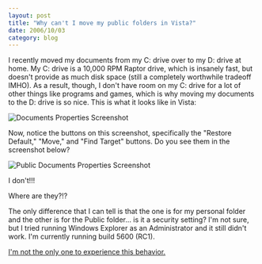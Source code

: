 ```yaml
---
layout: post
title: "Why can't I move my public folders in Vista?"
date: 2006/10/03
category: blog
---
```


I recently moved my documents from my C: drive over to my D: drive at home. My C: drive is a 10,000 RPM Raptor drive, which is insanely fast, but doesn't provide as much disk space (still a completely worthwhile tradeoff IMHO). As a result, though, I don't have room on my C: drive for a lot of other things like programs and games, which is why moving my documents to the D: drive is so nice. This is what it looks like in Vista: 

![Documents Properties Screenshot](https://s3.amazonaws.com/mohundro/blog/WindowsLiveWriter/WhycantImovemypublicfoldersinVista_113B5/image%7B0%7D%5B7%5D.png)

Now, notice the buttons on this screenshot, specifically the "Restore Default," "Move," and "Find Target" buttons. Do you see them in the screenshot below? 

![Public Documents Properties Screenshot](https://s3.amazonaws.com/mohundro/blog/WindowsLiveWriter/WhycantImovemypublicfoldersinVista_113B5/image%7B0%7D%5B10%5D.png)

I don't!!! 

Where are they?!? 

The only difference that I can tell is that the one is for my personal folder and the other is for the Public folder... is it a security setting? I'm not sure, but I tried running Windows Explorer as an Administrator and it still didn't work. I'm currently running build 5600 (RC1). 

[I'm not the only one to experience this behavior.](http://channel9.msdn.com/ShowPost.aspx?PostID=233109)

